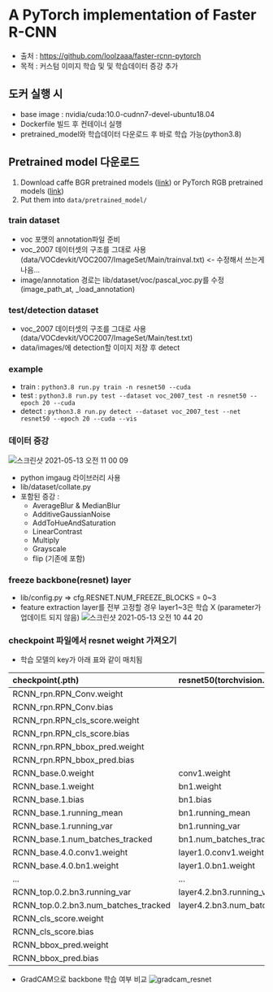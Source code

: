 # A PyTorch implementation of Faster R-CNN
* 출처 : https://github.com/loolzaaa/faster-rcnn-pytorch
* 목적 : 커스텀 이미지 학습 및 및 학습데이터 증강 추가


## 도커 실행 시
* base image : nvidia/cuda:10.0-cudnn7-devel-ubuntu18.04
* Dockerfile 빌드 후 컨테이너 실행
* pretrained_model와 학습데이터 다운로드 후 바로 학습 가능(python3.8)

## Pretrained model 다운로드
1. Download caffe BGR pretrained models ([link](https://drive.google.com/open?id=1n2hWpTEWe3LwfOYq0VUslok-EmdqrMQP)) or PyTorch RGB pretrained models ([link](https://drive.google.com/drive/folders/1P4Q9jtsMB9C47l7imseK5JlTpgMX1pFh?usp=sharing))
2. Put them into `data/pretrained_model/`

### train dataset
* voc 포맷의 annotation파일 준비
* voc_2007 데이터셋의 구조를 그대로 사용(data/VOCdevkit/VOC2007/ImageSet/Main/trainval.txt) <- 수정해서 쓰는게 나음...
* image/annotation 경로는 lib/dataset/voc/pascal_voc.py를 수정 (image_path_at, _load_annotation)

### test/detection dataset
* voc_2007 데이터셋의 구조를 그대로 사용(data/VOCdevkit/VOC2007/ImageSet/Main/test.txt)
* data/images/에 detection할 이미지 저장 후 detect

### example
* train : ```python3.8 run.py train -n resnet50 --cuda```
* test : ```python3.8 run.py test --dataset voc_2007_test -n resnet50 --epoch 20 --cuda```
* detect : ```python3.8 run.py detect --dataset voc_2007_test --net resnet50 --epoch 20 --cuda --vis```

### 데이터 증강
![스크린샷 2021-05-13 오전 11 00 09](https://user-images.githubusercontent.com/84064361/118066863-6b566a80-b3da-11eb-9928-29e03312af6e.png)

* python imgaug 라이브러리 사용
* lib/dataset/collate.py
* 포함된 증강 :
  + AverageBlur & MedianBlur
  + AdditiveGaussianNoise
  + AddToHueAndSaturation
  + LinearContrast
  + Multiply
  + Grayscale
  + flip (기존에 포함)
 
### freeze backbone(resnet) layer
* lib/config.py => cfg.RESNET.NUM_FREEZE_BLOCKS = 0~3
* feature extraction layer를 전부 고정할 경우 layer1~3은 학습 X (parameter가 업데이트 되지 않음)
![스크린샷 2021-05-13 오전 10 44 20](https://user-images.githubusercontent.com/84064361/118065603-33e6be80-b3d8-11eb-8deb-f18e99acb010.png)

### checkpoint 파일에서 resnet weight 가져오기
* 학습 모델의 key가 아래 표와 같이 매치됨

|checkpoint(.pth)|resnet50(torchvision.model)|
|:---|:---|
|RCNN_rpn.RPN_Conv.weight||
|RCNN_rpn.RPN_Conv.bias||
|RCNN_rpn.RPN_cls_score.weight||
|RCNN_rpn.RPN_cls_score.bias||
|RCNN_rpn.RPN_bbox_pred.weight||
|RCNN_rpn.RPN_bbox_pred.bias||
|RCNN_base.0.weight|conv1.weight|
|RCNN_base.1.weight|bn1.weight|
|RCNN_base.1.bias|bn1.bias|
|RCNN_base.1.running_mean|bn1.running_mean|
|RCNN_base.1.running_var|bn1.running_var|
|RCNN_base.1.num_batches_tracked|bn1.num_batches_tracked|
|RCNN_base.4.0.conv1.weight|layer1.0.conv1.weight|
|RCNN_base.4.0.bn1.weight|layer1.0.bn1.weight|
| ... | ... |
|RCNN_top.0.2.bn3.running_var|layer4.2.bn3.running_var|
|RCNN_top.0.2.bn3.num_batches_tracked|layer4.2.bn3.num_batches_tracked|
|RCNN_cls_score.weight||
|RCNN_cls_score.bias||
|RCNN_bbox_pred.weight||
|RCNN_bbox_pred.bias||


* GradCAM으로 backbone 학습 여부 비교
![gradcam_resnet](https://user-images.githubusercontent.com/84064361/118603649-26be3b00-b7ef-11eb-8eca-57790acd4e60.png)

